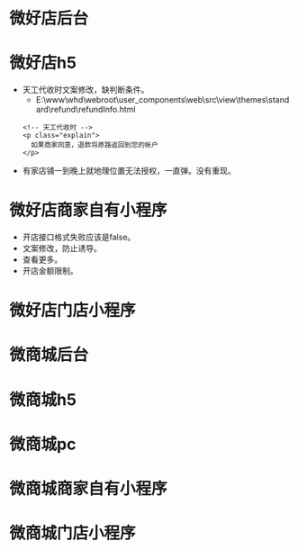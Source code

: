 # 微好店后台

# 微好店h5
* 天工代收时文案修改，缺判断条件。
    - E:\www\whd\webroot\user_components\web\src\view\themes\standard\refund\refundInfo.html
    ```
    <!-- 天工代收时 -->
    <p class="explain">
      如果商家同意，退款将原路返回到您的帐户
    </p>
    ```
* 有家店铺一到晚上就地理位置无法授权，一直弹。没有重现。

# 微好店商家自有小程序
* 开店接口格式失败应该是false。
* 文案修改，防止诱导。
* 查看更多。
* 开店金额限制。

# 微好店门店小程序

# 微商城后台

# 微商城h5

# 微商城pc

# 微商城商家自有小程序

# 微商城门店小程序
